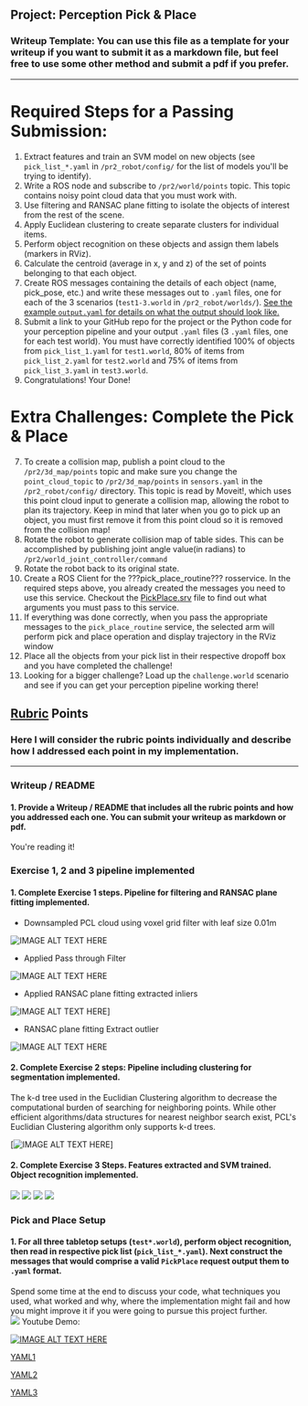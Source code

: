 ## Project: Perception Pick & Place
### Writeup Template: You can use this file as a template for your writeup if you want to submit it as a markdown file, but feel free to use some other method and submit a pdf if you prefer.

---

[//]: # (Image References)
[image1]: ./image/8.png
[image2]: ./image/9.png
[image3]: ./image/5.png
[image4]: ./image/6.png
[image5]: ./image/10.png
# Required Steps for a Passing Submission:
1. Extract features and train an SVM model on new objects (see `pick_list_*.yaml` in `/pr2_robot/config/` for the list of models you'll be trying to identify). 
2. Write a ROS node and subscribe to `/pr2/world/points` topic. This topic contains noisy point cloud data that you must work with.
3. Use filtering and RANSAC plane fitting to isolate the objects of interest from the rest of the scene.
4. Apply Euclidean clustering to create separate clusters for individual items.
5. Perform object recognition on these objects and assign them labels (markers in RViz).
6. Calculate the centroid (average in x, y and z) of the set of points belonging to that each object.
7. Create ROS messages containing the details of each object (name, pick_pose, etc.) and write these messages out to `.yaml` files, one for each of the 3 scenarios (`test1-3.world` in `/pr2_robot/worlds/`).  [See the example `output.yaml` for details on what the output should look like.](https://github.com/udacity/RoboND-Perception-Project/blob/master/pr2_robot/config/output.yaml)  
8. Submit a link to your GitHub repo for the project or the Python code for your perception pipeline and your output `.yaml` files (3 `.yaml` files, one for each test world).  You must have correctly identified 100% of objects from `pick_list_1.yaml` for `test1.world`, 80% of items from `pick_list_2.yaml` for `test2.world` and 75% of items from `pick_list_3.yaml` in `test3.world`.
9. Congratulations!  Your Done!

# Extra Challenges: Complete the Pick & Place
7. To create a collision map, publish a point cloud to the `/pr2/3d_map/points` topic and make sure you change the `point_cloud_topic` to `/pr2/3d_map/points` in `sensors.yaml` in the `/pr2_robot/config/` directory. This topic is read by Moveit!, which uses this point cloud input to generate a collision map, allowing the robot to plan its trajectory.  Keep in mind that later when you go to pick up an object, you must first remove it from this point cloud so it is removed from the collision map!
8. Rotate the robot to generate collision map of table sides. This can be accomplished by publishing joint angle value(in radians) to `/pr2/world_joint_controller/command`
9. Rotate the robot back to its original state.
10. Create a ROS Client for the ???pick_place_routine??? rosservice.  In the required steps above, you already created the messages you need to use this service. Checkout the [PickPlace.srv](https://github.com/udacity/RoboND-Perception-Project/tree/master/pr2_robot/srv) file to find out what arguments you must pass to this service.
11. If everything was done correctly, when you pass the appropriate messages to the `pick_place_routine` service, the selected arm will perform pick and place operation and display trajectory in the RViz window
12. Place all the objects from your pick list in their respective dropoff box and you have completed the challenge!
13. Looking for a bigger challenge?  Load up the `challenge.world` scenario and see if you can get your perception pipeline working there!

## [Rubric](https://review.udacity.com/#!/rubrics/1067/view) Points
### Here I will consider the rubric points individually and describe how I addressed each point in my implementation.  

---
### Writeup / README

#### 1. Provide a Writeup / README that includes all the rubric points and how you addressed each one.  You can submit your writeup as markdown or pdf.  

You're reading it!

### Exercise 1, 2 and 3 pipeline implemented
#### 1. Complete Exercise 1 steps. Pipeline for filtering and RANSAC plane fitting implemented.
* Downsampled PCL cloud using voxel grid filter with leaf size 0.01m  

![IMAGE ALT TEXT HERE](https://img.youtube.com/vi/wr3moRdVGfw/0.jpg)
* Applied Pass through Filter  

![IMAGE ALT TEXT HERE](https://img.youtube.com/vi/vsgVgHVBH_k/0.jpg)
* Applied RANSAC plane fitting extracted inliers  

![IMAGE ALT TEXT HERE](https://img.youtube.com/vi/VhsuVJ-8mQ0/0.jpg)]
* RANSAC plane fitting Extract outlier  

![IMAGE ALT TEXT HERE](https://img.youtube.com/vi/WHuAv5UtK60/0.jpg)

#### 2. Complete Exercise 2 steps: Pipeline including clustering for segmentation implemented.  
The k-d tree used in the Euclidian Clustering algorithm to decrease the computational burden of searching for neighboring points. While other efficient algorithms/data structures for nearest neighbor search exist, PCL's Euclidian Clustering algorithm only supports k-d trees.  

[![IMAGE ALT TEXT HERE](https://img.youtube.com/vi/C2lNOTTNEqU/0.jpg)]
#### 2. Complete Exercise 3 Steps.  Features extracted and SVM trained.  Object recognition implemented.
![][image1]
![][image2]
![][image3]
![][image4]

### Pick and Place Setup

#### 1. For all three tabletop setups (`test*.world`), perform object recognition, then read in respective pick list (`pick_list_*.yaml`). Next construct the messages that would comprise a valid `PickPlace` request output them to `.yaml` format.

Spend some time at the end to discuss your code, what techniques you used, what worked and why, where the implementation might fail and how you might improve it if you were going to pursue this project further.  
![][image5]
Youtube Demo:   

[![IMAGE ALT TEXT HERE](https://img.youtube.com/vi/20xtnMYcr-s/0.jpg)](https://www.youtube.com/watch?v=20xtnMYcr-s)   

[YAML1](https://github.com/Polarbeargo/RoboND-Perception-Project/blob/master/output_1.yaml)   

[YAML2](https://github.com/Polarbeargo/RoboND-Perception-Project/blob/master/output_2.yaml)   

[YAML3](https://github.com/Polarbeargo/RoboND-Perception-Project/blob/master/output_3.yaml)
